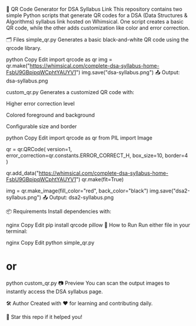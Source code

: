 📌 QR Code Generator for DSA Syllabus Link
This repository contains two simple Python scripts that generate QR codes for a DSA (Data Structures & Algorithms) syllabus link hosted on Whimsical. One script creates a basic QR code, while the other adds customization like color and error correction.

🗂 Files
simple_qr.py
Generates a basic black-and-white QR code using the qrcode library.

python
Copy
Edit
import qrcode as qr
img = qr.make("https://whimsical.com/complete-dsa-syllabus-home-FsbU9GBpipqWCphtYAUYV1")
img.save("dsa-syllabus.png")
📤 Output: dsa-syllabus.png

custom_qr.py
Generates a customized QR code with:

Higher error correction level

Colored foreground and background

Configurable size and border

python
Copy
Edit
import qrcode as qr
from PIL import Image

qr = qr.QRCode(
    version=1,
    error_correction=qr.constants.ERROR_CORRECT_H,
    box_size=10,
    border=4
)

qr.add_data("https://whimsical.com/complete-dsa-syllabus-home-FsbU9GBpipqWCphtYAUYV1")
qr.make(fit=True)

img = qr.make_image(fill_color="red", back_color="black")
img.save("dsa2-syllabus.png")
📤 Output: dsa2-syllabus.png

📦 Requirements
Install dependencies with:

nginx
Copy
Edit
pip install qrcode pillow
🚀 How to Run
Run either file in your terminal:

nginx
Copy
Edit
python simple_qr.py
# or
python custom_qr.py
📷 Preview
You can scan the output images to instantly access the DSA syllabus page.

🛠️ Author
Created with ❤️ for learning and contributing daily.

🌟 Star this repo if it helped you!
